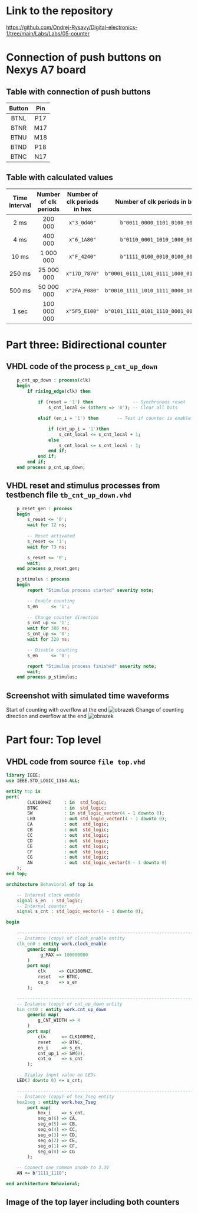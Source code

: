 #  Link to the repository
https://github.com/Ondrej-Rysavy/Digital-electronics-1/tree/main/Labs/Labs/05-counter
#  Connection of push buttons on Nexys A7 board
## Table with connection of push buttons
   | **Button** | **Pin** |
   | :-: | :-: |
   | BTNL | P17 |
   | BTNR | M17 |
   | BTNU | M18 |
   | BTND | P18 |
   | BTNC | N17 |
## Table with calculated values
   | **Time interval** | **Number of clk periods** | **Number of clk periods in hex** | **Number of clk periods in binary** |
   | :-: | :-: | :-: | :-: |
   | 2&nbsp;ms | 200 000 | `x"3_0d40"` | `b"0011_0000_1101_0100_0000"` |
   | 4&nbsp;ms | 400 000 | `x"6_1A80"` | `b"0110_0001_1010_1000_0000"` |
   | 10&nbsp;ms | 1 000 000 | `x"F_4240"` | `b"1111_0100_0010_0100_0000"` |
   | 250&nbsp;ms | 25 000 000 | `x"17D_7870"` | `b"0001_0111_1101_0111_1000_0100_0000"` |
   | 500&nbsp;ms | 50 000 000 | `x"2FA_F080"` | `b"0010_1111_1010_1111_0000_1000_0000"` |
   | 1&nbsp;sec | 100 000 000 | `x"5F5_E100"` | `b"0101_1111_0101_1110_0001_0000_0000"` |
# Part three: Bidirectional counter
## VHDL code of the process `p_cnt_up_down`
```vhdl
    p_cnt_up_down : process(clk)
    begin
        if rising_edge(clk) then
        
            if (reset = '1') then               -- Synchronous reset
                s_cnt_local <= (others => '0'); -- Clear all bits

            elsif (en_i = '1') then       -- Test if counter is enable

                if (cnt_up_i = '1')then
                    s_cnt_local <= s_cnt_local + 1;
                else
                    s_cnt_local <= s_cnt_local - 1;
                end if;
            end if;
        end if;
    end process p_cnt_up_down;
```
## VHDL reset and stimulus processes from testbench file `tb_cnt_up_down.vhd`
```vhdl
    p_reset_gen : process
    begin
        s_reset <= '0';
        wait for 12 ns;
        
        -- Reset activated
        s_reset <= '1';
        wait for 73 ns;

        s_reset <= '0';
        wait;
    end process p_reset_gen;

    p_stimulus : process
    begin
        report "Stimulus process started" severity note;

        -- Enable counting
        s_en     <= '1';
        
        -- Change counter direction
        s_cnt_up <= '1';
        wait for 380 ns;
        s_cnt_up <= '0';
        wait for 220 ns;

        -- Disable counting
        s_en     <= '0';

        report "Stimulus process finished" severity note;
        wait;
    end process p_stimulus;
```
## Screenshot with simulated time waveforms
Start of counting with overflow at the end
![obrazek](https://user-images.githubusercontent.com/77580298/111304189-bd3a7880-8655-11eb-89e6-9564fd4dd1ec.png)
Change of counting direction and overflow at the end
![obrazek](https://user-images.githubusercontent.com/77580298/111304933-a47e9280-8656-11eb-9ec9-57cc5911ffaa.png)

# Part four: Top level
## VHDL code from source `file top.vhd`
```vhdl
library IEEE;
use IEEE.STD_LOGIC_1164.ALL;

entity top is
port(
        CLK100MHZ     : in  std_logic;   
        BTNC          : in  std_logic;       
        SW            : in std_logic_vector(4 - 1 downto 0);
        LED           : out std_logic_vector(4 - 1 downto 0);
        CA            : out  std_logic;
        CB            : out  std_logic;
        CC            : out  std_logic;
        CD            : out  std_logic;
        CE            : out  std_logic;
        CF            : out  std_logic;
        CG            : out  std_logic;
        AN            : out  std_logic_vector(8 - 1 downto 0)
    );
end top;

architecture Behavioral of top is

    -- Internal clock enable
    signal s_en  : std_logic;
    -- Internal counter
    signal s_cnt : std_logic_vector(4 - 1 downto 0);

begin

    --------------------------------------------------------------------
    -- Instance (copy) of clock_enable entity
    clk_en0 : entity work.clock_enable
        generic map(
             g_MAX => 100000000
        )
        port map(
            clk     => CLK100MHZ,
            reset   => BTNC,
            ce_o    => s_en
        );

    --------------------------------------------------------------------
    -- Instance (copy) of cnt_up_down entity
    bin_cnt0 : entity work.cnt_up_down
        generic map(
            g_CNT_WIDTH => 4
        )
        port map(
            clk      => CLK100MHZ,
            reset    => BTNC,
            en_i     => s_en,
            cnt_up_i => SW(0),
            cnt_o    => s_cnt
        );

    -- Display input value on LEDs
    LED(3 downto 0) <= s_cnt;

    --------------------------------------------------------------------
    -- Instance (copy) of hex_7seg entity
    hex2seg : entity work.hex_7seg
        port map(
            hex_i    => s_cnt,
            seg_o(6) => CA,
            seg_o(5) => CB,
            seg_o(4) => CC,
            seg_o(3) => CD,
            seg_o(2) => CE,
            seg_o(1) => CF,
            seg_o(0) => CG
        );

    -- Connect one common anode to 3.3V
    AN <= b"1111_1110";

end architecture Behavioral;
```
## Image of the top layer including both counters
